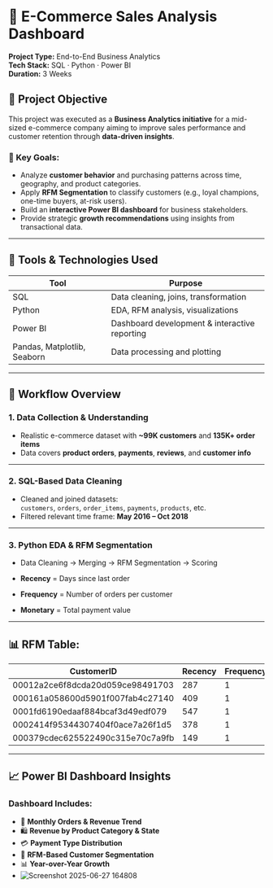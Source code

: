 # 🛒 E-Commerce Sales Analysis Dashboard

**Project Type:** End-to-End Business Analytics  
**Tech Stack:** SQL · Python · Power BI  
**Duration:** 3 Weeks  

## 📌 Project Objective

This project was executed as a **Business Analytics initiative** for a mid-sized e-commerce company aiming to improve sales performance and customer retention through **data-driven insights**.

### 🎯 Key Goals:
- Analyze **customer behavior** and purchasing patterns across time, geography, and product categories.
- Apply **RFM Segmentation** to classify customers (e.g., loyal champions, one-time buyers, at-risk users).
- Build an **interactive Power BI dashboard** for business stakeholders.
- Provide strategic **growth recommendations** using insights from transactional data.

---

## 🧰 Tools & Technologies Used

| Tool      | Purpose                                         |
|-----------|-------------------------------------------------|
| SQL       | Data cleaning, joins, transformation            |
| Python    | EDA, RFM analysis, visualizations               |
| Power BI  | Dashboard development & interactive reporting   |
| Pandas, Matplotlib, Seaborn | Data processing and plotting |

---
## 🔁 Workflow Overview

### 1. Data Collection & Understanding
- Realistic e-commerce dataset with **~99K customers** and **135K+ order items**
- Data covers **product orders**, **payments**, **reviews**, and **customer info**

---

### 2. SQL-Based Data Cleaning
- Cleaned and joined datasets:  
  `customers`, `orders`, `order_items`, `payments`, `products`, etc.
- Filtered relevant time frame: **May 2016 – Oct 2018**

---

### 3. Python EDA & RFM Segmentation
- Data Cleaning → Merging → RFM Segmentation → Scoring

- **Recency** = Days since last order  
- **Frequency** = Number of orders per customer  
- **Monetary** = Total payment value 

---

## 📊 RFM Table:

| CustomerID                          | Recency | Frequency | Monetary | R | F | M | RFM_Score |
|-------------------------------------|---------|-----------|----------|---|---|---|-----------|
| 00012a2ce6f8dcda20d059ce98491703    | 287     | 1         | 114.74   | 2 | 1 | 3 | 6         |
| 000161a058600d5901f007fab4c27140    | 409     | 1         | 67.41    | 1 | 1 | 2 | 4         |
| 0001fd6190edaaf884bcaf3d49edf079    | 547     | 1         | 195.42   | 1 | 1 | 4 | 6         |
| 0002414f95344307404f0ace7a26f1d5    | 378     | 1         | 179.35   | 1 | 1 | 4 | 6         |
| 000379cdec625522490c315e70c7a9fb    | 149     | 1         | 107.01   | 3 | 1 | 3 | 7         |

---

## 📈 Power BI Dashboard Insights

### Dashboard Includes:
- 📅 **Monthly Orders & Revenue Trend**
- 🛍️ **Revenue by Product Category & State**
- 💳 **Payment Type Distribution**
- 👥 **RFM-Based Customer Segmentation**
- 📊 **Year-over-Year Growth**
-
  ![Screenshot 2025-06-27 164808](https://github.com/user-attachments/assets/318a2088-19b4-4f92-9ff2-204211327d1a)

